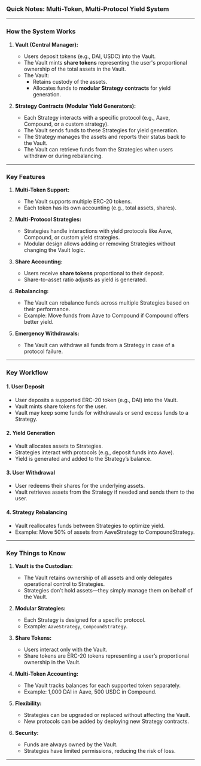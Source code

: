 ### **Quick Notes: Multi-Token, Multi-Protocol Yield System**

---

### **How the System Works**
1. **Vault (Central Manager):**
   - Users deposit tokens (e.g., DAI, USDC) into the Vault.
   - The Vault mints **share tokens** representing the user's proportional ownership of the total assets in the Vault.
   - The Vault:
     - Retains custody of the assets.
     - Allocates funds to **modular Strategy contracts** for yield generation.

2. **Strategy Contracts (Modular Yield Generators):**
   - Each Strategy interacts with a specific protocol (e.g., Aave, Compound, or a custom strategy).
   - The Vault sends funds to these Strategies for yield generation.
   - The Strategy manages the assets and reports their status back to the Vault.
   - The Vault can retrieve funds from the Strategies when users withdraw or during rebalancing.

---

### **Key Features**
1. **Multi-Token Support:**
   - The Vault supports multiple ERC-20 tokens.
   - Each token has its own accounting (e.g., total assets, shares).

2. **Multi-Protocol Strategies:**
   - Strategies handle interactions with yield protocols like Aave, Compound, or custom yield strategies.
   - Modular design allows adding or removing Strategies without changing the Vault logic.

3. **Share Accounting:**
   - Users receive **share tokens** proportional to their deposit.
   - Share-to-asset ratio adjusts as yield is generated.

4. **Rebalancing:**
   - The Vault can rebalance funds across multiple Strategies based on their performance.
   - Example: Move funds from Aave to Compound if Compound offers better yield.

5. **Emergency Withdrawals:**
   - The Vault can withdraw all funds from a Strategy in case of a protocol failure.

---

### **Key Workflow**
#### **1. User Deposit**
- User deposits a supported ERC-20 token (e.g., DAI) into the Vault.
- Vault mints share tokens for the user.
- Vault may keep some funds for withdrawals or send excess funds to a Strategy.

#### **2. Yield Generation**
- Vault allocates assets to Strategies.
- Strategies interact with protocols (e.g., deposit funds into Aave).
- Yield is generated and added to the Strategy’s balance.

#### **3. User Withdrawal**
- User redeems their shares for the underlying assets.
- Vault retrieves assets from the Strategy if needed and sends them to the user.

#### **4. Strategy Rebalancing**
- Vault reallocates funds between Strategies to optimize yield.
- Example: Move 50% of assets from AaveStrategy to CompoundStrategy.

---

### **Key Things to Know**
1. **Vault is the Custodian:**
   - The Vault retains ownership of all assets and only delegates operational control to Strategies.
   - Strategies don’t hold assets—they simply manage them on behalf of the Vault.

2. **Modular Strategies:**
   - Each Strategy is designed for a specific protocol.
   - Example: `AaveStrategy`, `CompoundStrategy`.

3. **Share Tokens:**
   - Users interact only with the Vault.
   - Share tokens are ERC-20 tokens representing a user’s proportional ownership in the Vault.

4. **Multi-Token Accounting:**
   - The Vault tracks balances for each supported token separately.
   - Example: 1,000 DAI in Aave, 500 USDC in Compound.

5. **Flexibility:**
   - Strategies can be upgraded or replaced without affecting the Vault.
   - New protocols can be added by deploying new Strategy contracts.

6. **Security:**
   - Funds are always owned by the Vault.
   - Strategies have limited permissions, reducing the risk of loss.

---